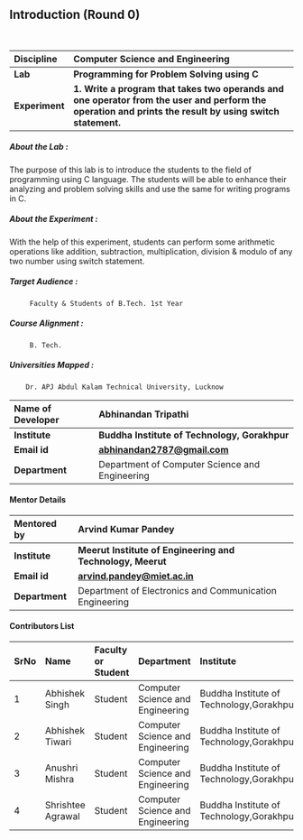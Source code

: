 ## Introduction (Round 0)
<br>

<b>Discipline | <b> Computer Science and Engineering
:--|:--|
<b> Lab | <b> Programming for Problem Solving using C
<b> Experiment|     <b> 1. Write a program that takes two operands and one operator from the user and perform the operation and prints the result by using switch statement.

<h5> About the Lab : </h5>

The purpose of this lab is to introduce the students to the field of programming using C language. The students will be able to enhance their analyzing and problem solving skills and use the same for writing programs in C.

<h5> About the Experiment : </h5>

With the help of this experiment, students can perform some arithmetic operations like addition, subtraction, multiplication, division & modulo of any two number using switch statement.

<h5> Target Audience : </h5>

         Faculty & Students of B.Tech. 1st Year

<h5> Course Alignment : </h5>

         B. Tech.

<h5> Universities Mapped : </h5>

        Dr. APJ Abdul Kalam Technical University, Lucknow

<b> Name of Developer | <b> Abhinandan Tripathi
:--|:--|
<b> Institute | <b> Buddha Institute of Technology, Gorakhpur
<b> Email id|     <b> abhinandan2787@gmail.com
<b> Department | Department of Computer Science and Engineering

#### Mentor Details

<b>Mentored by | <b> Arvind Kumar Pandey
:--|:--|
<b> Institute | <b> Meerut Institute of Engineering and Technology, Meerut
<b> Email id|     <b> arvind.pandey@miet.ac.in
<b> Department | Department of Electronics and Communication Engineering

#### Contributors List

SrNo | Name | Faculty or Student | Department| Institute | Email id
:--|:--|:--|:--|:--|:--|
1 | Abhishek Singh | Student | Computer Science and Engineering | Buddha Institute of Technology,Gorakhpur | singhabhishek3806@gmail.com 
2 | Abhishek Tiwari | Student | Computer Science and Engineering |Buddha Institute of Technology,Gorakhpur | bababhitiwari8726@gmail.com
3 | Anushri Mishra | Student | Computer Science and Engineering | Buddha Institute of Technology,Gorakhpur | bit18cs08@bit.ac.in
4 | Shrishtee Agrawal | Student | Computer Science and Engineering | Buddha Institute of Technology,Gorakhpur | bit18cs40@bit.ac.in


<br>

